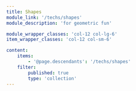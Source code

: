 ```yaml
---
title: Shapes
module_link: '/techs/shapes'
module_description: 'for geometric fun'

module_wrapper_classes: 'col-12 col-lg-6'
item_wrapper_classes: 'col-12 col-sm-6'

content:
    items: 
        - '@page.descendants': '/techs/shapes'
    filter:
        published: true
        type: 'collection'
---
```

